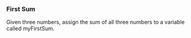 ### First Sum

Given three numbers, assign the sum of all three numbers to a variable called
myFirstSum.
